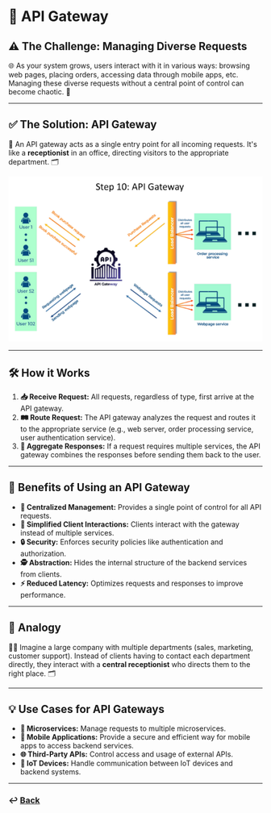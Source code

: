 # **🚪 API Gateway**

## **⚠️ The Challenge: Managing Diverse Requests**

🌐 As your system grows, users interact with it in various ways: browsing web pages, placing orders, accessing data through mobile apps, etc. Managing these diverse requests without a central point of control can become chaotic. 🤯

---

## **✅ The Solution: API Gateway**

🛂 An API gateway acts as a single entry point for all incoming requests. It's like a **receptionist** in an office, directing visitors to the appropriate department. 🗂️

![11.png](img/11.png)

---

## **🛠️ How it Works**

1. **📥 Receive Request:** All requests, regardless of type, first arrive at the API gateway.
2. **🛤️ Route Request:** The API gateway analyzes the request and routes it to the appropriate service (e.g., web server, order processing service, user authentication service).
3. **🧩 Aggregate Responses:** If a request requires multiple services, the API gateway combines the responses before sending them back to the user.

---

## **🌟 Benefits of Using an API Gateway**

* **🎯 Centralized Management:** Provides a single point of control for all API requests.
* **🤝 Simplified Client Interactions:** Clients interact with the gateway instead of multiple services.
* **🔒 Security:** Enforces security policies like authentication and authorization.
* **🕵️ Abstraction:** Hides the internal structure of the backend services from clients.
* **⚡ Reduced Latency:** Optimizes requests and responses to improve performance.

---

## **🏢 Analogy**

👩‍💼 Imagine a large company with multiple departments (sales, marketing, customer support). Instead of clients having to contact each department directly, they interact with a **central receptionist** who directs them to the right place. 🗂️

---

## **💡 Use Cases for API Gateways**

* **🧩 Microservices:** Manage requests to multiple microservices.
* **📱 Mobile Applications:** Provide a secure and efficient way for mobile apps to access backend services.
* **🌐 Third-Party APIs:** Control access and usage of external APIs.
* **📶 IoT Devices:** Handle communication between IoT devices and backend systems.

---

### **↩️ [Back](../README.md)**